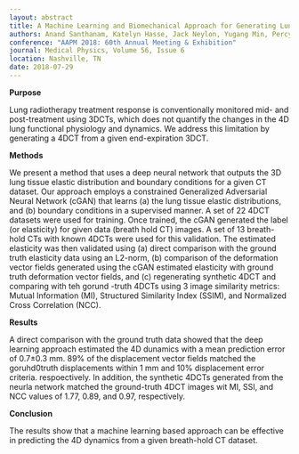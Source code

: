 ```yaml
---
layout: abstract
title: A Machine Learning and Biomechanical Approach for Generating Lung 4DCT from a Breath-Hold 3DCT
authors: Anand Santhanam, Katelyn Hasse, Jack Neylon, Yugang Min, Percy lee, and Daniel A. Low
conference: "AAPM 2018: 60th Annual Meeting & Exhibition"
journal: Medical Physics, Volume 56, Issue 6
location: Nashville, TN
date: 2018-07-29
---
```

**Purpose**

Lung radiotherapy treatment response is conventionally monitored mid- and post-treatment using 3DCTs, which does not quantify the changes in the 4D lung functional physiology and dynamics. We address this limitation by generating a 4DCT from a given end-expiration 3DCT.

**Methods**

We present a method that uses a deep neural network that outputs the 3D lung tissue elastic distribution and boundary conditions for a given CT dataset. Our approach employs a constrained Generalized Adversarial Neural Network (cGAN) that learns (a) the lung tissue elastic distributions, and (b) boundary conditions in a supervised manner. A set of 22 4DCT datasets were used for training. Once trained, the cGAN generated the label (or elasticity) for given data (breath hold CT) images. A set of 13 breath-hold CTs with known 4DCTs were used for this validation. The estimated elasticity was then validated using (a) direct comparison with the ground truth elasticity data using an L2-norm, (b) comparison of the deformation vector fields generated using the cGAN estimated elasticity with ground truth deformation vector fields, and (c) regenerating synthetic 4DCT and comparing with teh gorund -truth 4DCTs using 3 image similarity metrics: Mutual Information (MI), Structured Similarity Index (SSIM), and Normalized Cross Correlation (NCC).

**Results**

A direct comparison with the ground truth data showed that the deep learning approach estimated the 4D dunamics with a mean prediction error of 0.7±0.3 mm. 89% of the displacement vector fields matched the goruhd0truth displacements within 1 mm and 10% displacement error criteria. respoectively. In addition, the synthetic 4DCTs generated from the neurla network matched the ground-truth 4DCT images wit MI, SSI, and NCC values of 1.77, 0.89, and 0.97, respectively.

**Conclusion**

The results show that a machine learning based approach can be effective in predicting the 4D dynamics from a given breath-hold CT dataset.
